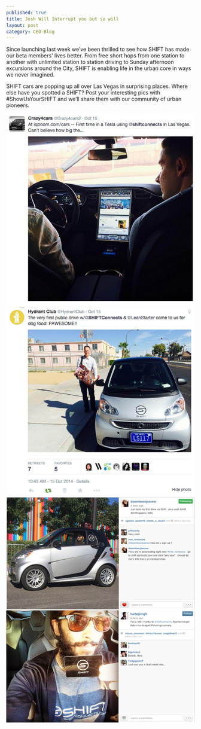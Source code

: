 ```yaml
---
published: true
title: Josh Will Interrupt you but so will 
layout: post
category: CEO-Blog
---
```


Since launching last week we’ve been thrilled to see how SHIFT has made our beta members’ lives better. From free short hops from one station to another with unlimited station to station driving to Sunday afternoon excursions around the City, SHIFT is enabling life in the urban core in ways we never imagined.

SHIFT cars are popping up all over Las Vegas in surprising places. Where else have you spotted a SHIFT? Post your interesting pics with #ShowUsYourSHIFT and we’ll share them with our community of urban pioneers.

<img src="/public/images/show-1.png" width="600" />
<img src="/public/images/show-2.png" width="600" />
<img src="/public/images/show-3.png" width="600" />
<img src="/public/images/show-4.png" width="600" />